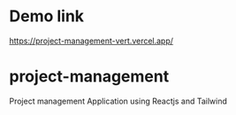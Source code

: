 # Demo link
https://project-management-vert.vercel.app/
# project-management
Project management Application using Reactjs and Tailwind
